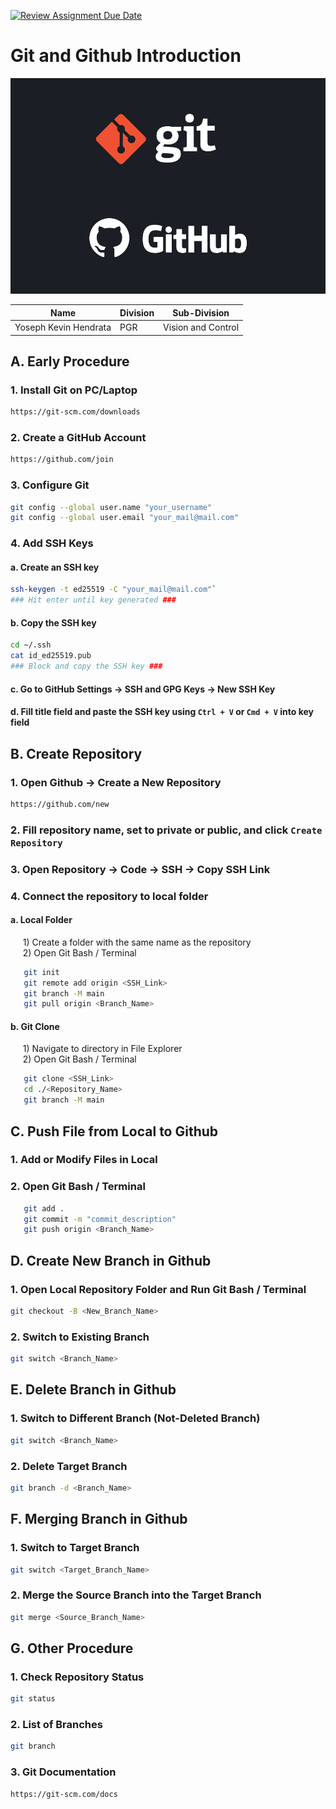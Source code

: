 [![Review Assignment Due Date](https://classroom.github.com/assets/deadline-readme-button-22041afd0340ce965d47ae6ef1cefeee28c7c493a6346c4f15d667ab976d596c.svg)](https://classroom.github.com/a/tbEHDGEc)

# Git and Github Introduction

![git-and-github](/images/git_github.svg)

| Name  | Division        | Sub-Division  |
| ----- | ---------- | ---------- |
| Yoseph Kevin Hendrata   | PGR | Vision and Control |

## A. Early Procedure

### **1. Install Git on PC/Laptop**  

   ```bash
   https://git-scm.com/downloads
   ```

### **2. Create a GitHub Account**  

   ```bash
   https://github.com/join
   ```

### **3. Configure Git**

   ```bash
   git config --global user.name "your_username"  
   git config --global user.email "your_mail@mail.com"
   ```

### **4. Add SSH Keys**  

#### a. Create an SSH key

   ```bash
   ssh-keygen -t ed25519 -C "your_mail@mail.com"`  
   ### Hit enter until key generated ###
   ```

#### b. Copy the SSH key

   ```bash
   cd ~/.ssh
   cat id_ed25519.pub
   ### Block and copy the SSH key ###
   ```  

#### c. Go to **GitHub Settings** -> **SSH and GPG Keys** -> **New SSH Key**

#### d. Fill title field and paste the SSH key using `Ctrl + V` or `Cmd + V` into key field

## B. Create Repository

### **1. Open Github -> Create a New Repository**

   ```bash
   https://github.com/new
   ```

### **2. Fill repository name, set to private or public, and click `Create Repository`**

### **3. Open Repository -> Code -> SSH -> Copy SSH Link**

### **4. Connect the repository to local folder**

#### a. Local Folder

&nbsp;&nbsp;&nbsp;&nbsp; 1) Create a folder with the same name as the repository  
&nbsp;&nbsp;&nbsp;&nbsp; 2) Open Git Bash / Terminal

   ```bash
      git init
      git remote add origin <SSH_Link>
      git branch -M main
      git pull origin <Branch_Name>
   ```

#### b. Git Clone

&nbsp;&nbsp;&nbsp;&nbsp; 1) Navigate to directory in File Explorer  
&nbsp;&nbsp;&nbsp;&nbsp; 2) Open Git Bash / Terminal

   ```bash
      git clone <SSH_Link>
      cd ./<Repository_Name>
      git branch -M main
   ```

## C. Push File from Local to Github

### **1. Add or Modify Files in Local**

### **2. Open Git Bash / Terminal**

   ```bash
      git add .
      git commit -m "commit_description"
      git push origin <Branch_Name>
   ```

## D. Create New Branch in Github

### **1. Open Local Repository Folder and Run Git Bash / Terminal**

   ```bash
   git checkout -B <New_Branch_Name> 
   ```

### **2. Switch to Existing Branch**

   ```bash
   git switch <Branch_Name>
   ```

## E. Delete Branch in Github

### **1. Switch to Different Branch (Not-Deleted Branch)**

   ```bash
   git switch <Branch_Name>
   ```

### **2. Delete Target Branch**

   ```bash
   git branch -d <Branch_Name>
   ```

## F. Merging Branch in Github

### **1. Switch to Target Branch**

   ```bash
   git switch <Target_Branch_Name>
   ```

### **2. Merge the Source Branch into the Target Branch**

   ```bash
   git merge <Source_Branch_Name>
   ```

## G. Other Procedure

### **1. Check Repository Status**

   ```bash
   git status
   ```

### **2. List of Branches**

   ```bash
   git branch
   ```

### **3. Git Documentation**

   ```bash
   https://git-scm.com/docs
   ```
